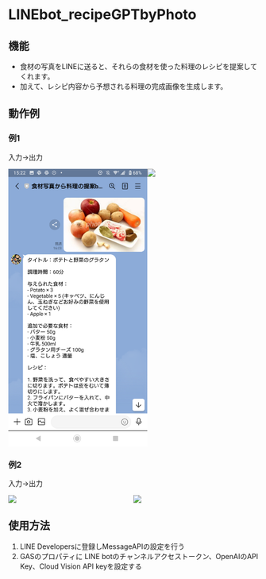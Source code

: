# LINEbot_recipeGPTbyPhoto
## 機能
- 食材の写真をLINEに送ると、それらの食材を使った料理のレシピを提案してくれます。
- 加えて、レシピ内容から予想される料理の完成画像を生成します。


## 動作例
### 例1
入力→出力
<div style="display:flex;">
    <img src="./Screenshot_20230512-152211.png" width="280"/>
    <img src="https://github.com/sgmtg/LINEbot_recipeGPTbyPhoto/assets/72187839/123dacff-fc6b-47a5-8320-ed8d84286036" width="280"/>
</div>

### 例2
入力→出力
<div style="display:flex;">
    <img src="https://github.com/sgmtg/LINEbot_recipeGPTbyPhoto/assets/72187839/96dfe6d3-7a60-41b0-be8e-3d984b14eb1a" width="280"/>
    <img src="https://github.com/sgmtg/LINEbot_recipeGPTbyPhoto/assets/72187839/9bf0ed0f-556d-448e-b9f5-09f6bb6bcf72" width="280"/>
</div>

## 使用方法
1. LINE Developersに登録しMessageAPIの設定を行う
2. GASのプロパティに LINE botのチャンネルアクセストークン、OpenAIのAPI Key、Cloud Vision API keyを設定する

